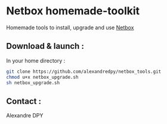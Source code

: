 # Netbox homemade-toolkit
Homemade tools to install, upgrade and use [Netbox](https://github.com/netbox-community/netbox)

## Download & launch : 
In your home directory :
```bash
git clone https://github.com/alexandredpy/netbox_tools.git
chmod u+x netbox_upgrade.sh
sh netbox_upgrade.sh
```
## Contact :
Alexandre DPY